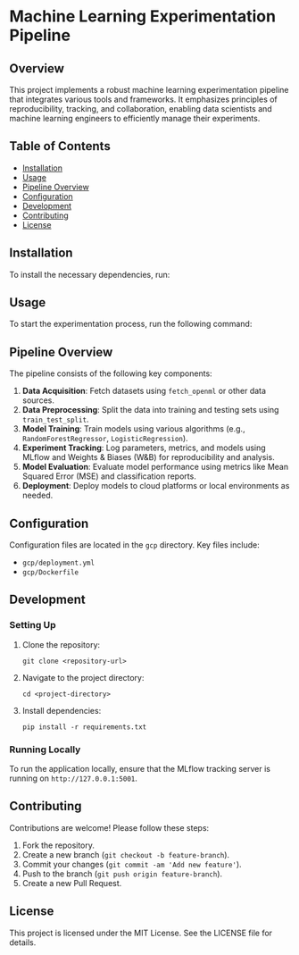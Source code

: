 # Machine Learning Experimentation Pipeline

## Overview
This project implements a robust machine learning experimentation pipeline that integrates various tools and frameworks. It emphasizes principles of reproducibility, tracking, and collaboration, enabling data scientists and machine learning engineers to efficiently manage their experiments.

## Table of Contents
- [Installation](#installation)
- [Usage](#usage)
- [Pipeline Overview](#pipeline-overview)
- [Configuration](#configuration)
- [Development](#development)
- [Contributing](#contributing)
- [License](#license)

## Installation
To install the necessary dependencies, run:

## Usage
To start the experimentation process, run the following command:

## Pipeline Overview
The pipeline consists of the following key components:

1. **Data Acquisition**: Fetch datasets using `fetch_openml` or other data sources.
2. **Data Preprocessing**: Split the data into training and testing sets using `train_test_split`.
3. **Model Training**: Train models using various algorithms (e.g., `RandomForestRegressor`, `LogisticRegression`).
4. **Experiment Tracking**: Log parameters, metrics, and models using MLflow and Weights & Biases (W&B) for reproducibility and analysis.
5. **Model Evaluation**: Evaluate model performance using metrics like Mean Squared Error (MSE) and classification reports.
6. **Deployment**: Deploy models to cloud platforms or local environments as needed.

## Configuration
Configuration files are located in the `gcp` directory. Key files include:
- `gcp/deployment.yml`
- `gcp/Dockerfile`

## Development
### Setting Up
1. Clone the repository:
    ```shell
    git clone <repository-url>
    ```
2. Navigate to the project directory:
    ```shell
    cd <project-directory>
    ```
3. Install dependencies:
    ```shell
    pip install -r requirements.txt
    ```

### Running Locally
To run the application locally, ensure that the MLflow tracking server is running on `http://127.0.0.1:5001`.

## Contributing
Contributions are welcome! Please follow these steps:
1. Fork the repository.
2. Create a new branch (`git checkout -b feature-branch`).
3. Commit your changes (`git commit -am 'Add new feature'`).
4. Push to the branch (`git push origin feature-branch`).
5. Create a new Pull Request.

## License
This project is licensed under the MIT License. See the LICENSE file for details.
